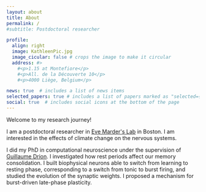 ```yaml
---
layout: about
title: About
permalink: /
#subtitle: Postdoctoral researcher

profile:
  align: right
  image: KathleenPic.jpg
  image_cicular: false # crops the image to make it circular
  address: #>
    #<p>1.15 at Montefiore</p>
    #<p>All. de la Découverte 10</p>
    #<p>4000 Liège, Belgium</p>

news: true  # includes a list of news items
selected_papers: true # includes a list of papers marked as "selected={true}"
social: true  # includes social icons at the bottom of the page
---
```


Welcome to my research journey!

I am a postdoctoral researcher in [Eve Marder's Lab](https://blogs.brandeis.edu/marderlab/) in Boston. I am interested in the effects of climate change on the nervous systems. 

I did my PhD in computational neuroscience under the supervision of [Guillaume Drion](https://sites.google.com/site/gdrion25/). I investigated how rest periods affect our memory consolidation. I built biophysical neurons able to switch from learning to resting phase, corresponding to a switch from tonic to burst firing, and studied the evolution of the synaptic weights. I proposed a mechanism for burst-driven late-phase plasticity.